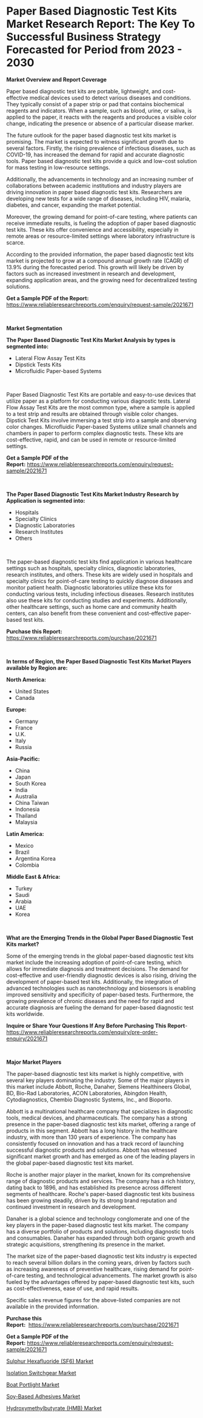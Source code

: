 <p><h1>Paper Based Diagnostic Test Kits Market Research Report: The Key To Successful Business Strategy Forecasted for Period from 2023 - 2030</h1></p><p><strong>Market Overview and Report Coverage</strong></p>
<p><p>Paper based diagnostic test kits are portable, lightweight, and cost-effective medical devices used to detect various diseases and conditions. They typically consist of a paper strip or pad that contains biochemical reagents and indicators. When a sample, such as blood, urine, or saliva, is applied to the paper, it reacts with the reagents and produces a visible color change, indicating the presence or absence of a particular disease marker.</p><p>The future outlook for the paper based diagnostic test kits market is promising. The market is expected to witness significant growth due to several factors. Firstly, the rising prevalence of infectious diseases, such as COVID-19, has increased the demand for rapid and accurate diagnostic tools. Paper based diagnostic test kits provide a quick and low-cost solution for mass testing in low-resource settings.</p><p>Additionally, the advancements in technology and an increasing number of collaborations between academic institutions and industry players are driving innovation in paper based diagnostic test kits. Researchers are developing new tests for a wide range of diseases, including HIV, malaria, diabetes, and cancer, expanding the market potential.</p><p>Moreover, the growing demand for point-of-care testing, where patients can receive immediate results, is fueling the adoption of paper based diagnostic test kits. These kits offer convenience and accessibility, especially in remote areas or resource-limited settings where laboratory infrastructure is scarce.</p><p>According to the provided information, the paper based diagnostic test kits market is projected to grow at a compound annual growth rate (CAGR) of 13.9% during the forecasted period. This growth will likely be driven by factors such as increased investment in research and development, expanding application areas, and the growing need for decentralized testing solutions.</p></p>
<p><strong>Get a Sample PDF of the Report:</strong> <a href="https://www.reliableresearchreports.com/enquiry/request-sample/2021671">https://www.reliableresearchreports.com/enquiry/request-sample/2021671</a></p>
<p>&nbsp;</p>
<p><strong>Market Segmentation</strong></p>
<p><strong>The Paper Based Diagnostic Test Kits Market Analysis by types is segmented into:</strong></p>
<p><ul><li>Lateral Flow Assay Test Kits</li><li>Dipstick Tests Kits</li><li>Microfluidic Paper-based Systems</li></ul></p>
<p>&nbsp;</p>
<p><p>Paper Based Diagnostic Test Kits are portable and easy-to-use devices that utilize paper as a platform for conducting various diagnostic tests. Lateral Flow Assay Test Kits are the most common type, where a sample is applied to a test strip and results are obtained through visible color changes. Dipstick Test Kits involve immersing a test strip into a sample and observing color changes. Microfluidic Paper-based Systems utilize small channels and chambers in paper to perform complex diagnostic tests. These kits are cost-effective, rapid, and can be used in remote or resource-limited settings.</p></p>
<p><strong>Get a Sample PDF of the Report:</strong>&nbsp;<a href="https://www.reliableresearchreports.com/enquiry/request-sample/2021671">https://www.reliableresearchreports.com/enquiry/request-sample/2021671</a></p>
<p>&nbsp;</p>
<p><strong>The Paper Based Diagnostic Test Kits Market Industry Research by Application is segmented into:</strong></p>
<p><ul><li>Hospitals</li><li>Specialty Clinics</li><li>Diagnostic Laboratories</li><li>Research Institutes</li><li>Others</li></ul></p>
<p>&nbsp;</p>
<p><p>The paper-based diagnostic test kits find application in various healthcare settings such as hospitals, specialty clinics, diagnostic laboratories, research institutes, and others. These kits are widely used in hospitals and specialty clinics for point-of-care testing to quickly diagnose diseases and monitor patient health. Diagnostic laboratories utilize these kits for conducting various tests, including infectious diseases. Research institutes also use these kits for conducting studies and experiments. Additionally, other healthcare settings, such as home care and community health centers, can also benefit from these convenient and cost-effective paper-based test kits.</p></p>
<p><strong>Purchase this Report:</strong>&nbsp; <a href="https://www.reliableresearchreports.com/purchase/2021671">https://www.reliableresearchreports.com/purchase/2021671</a></p>
<p>&nbsp;</p>
<p><strong>In terms of Region, the Paper Based Diagnostic Test Kits Market Players available by Region are:</strong></p>
<p>
    <p> <strong> North America: </strong>
        <ul>
            <li>United States</li>
            <li>Canada</li>
        </ul>
        </p> 
    <p> <strong> Europe: </strong>
        <ul>
            <li>Germany</li>
            <li>France</li>
            <li>U.K.</li>
            <li>Italy</li>
            <li>Russia</li>
        </ul>
        </p> 
    <p> <strong> Asia-Pacific: </strong>
        <ul>
            <li>China</li>
            <li>Japan</li>
            <li>South Korea</li>
            <li>India</li>
            <li>Australia</li>
            <li>China Taiwan</li>
            <li>Indonesia</li>
            <li>Thailand</li>
            <li>Malaysia</li>
        </ul>
        </p> 
    <p> <strong> Latin America: </strong>
        <ul>
            <li>Mexico</li>
            <li>Brazil</li>
            <li>Argentina Korea</li>
            <li>Colombia</li>
        </ul>
        </p> 
    <p> <strong> Middle East & Africa: </strong>
        <ul>
            <li>Turkey</li>
            <li>Saudi</li>
            <li>Arabia</li>
            <li>UAE</li>
            <li>Korea</li>
        </ul>
    </p>
    </p>
<p>&nbsp;</p>
<p><strong>What are the Emerging Trends in the Global Paper Based Diagnostic Test Kits market?</strong></p>
<p><p>Some of the emerging trends in the global paper-based diagnostic test kits market include the increasing adoption of point-of-care testing, which allows for immediate diagnosis and treatment decisions. The demand for cost-effective and user-friendly diagnostic devices is also rising, driving the development of paper-based test kits. Additionally, the integration of advanced technologies such as nanotechnology and biosensors is enabling improved sensitivity and specificity of paper-based tests. Furthermore, the growing prevalence of chronic diseases and the need for rapid and accurate diagnosis are fueling the demand for paper-based diagnostic test kits worldwide.</p></p>
<p><strong>Inquire or Share Your Questions If Any Before Purchasing This Report</strong>- <a href="https://www.reliableresearchreports.com/enquiry/pre-order-enquiry/2021671">https://www.reliableresearchreports.com/enquiry/pre-order-enquiry/2021671</a></p>
<p>&nbsp;</p>
<p><strong>Major Market Players</strong></p>
<p><p>The paper-based diagnostic test kits market is highly competitive, with several key players dominating the industry. Some of the major players in this market include Abbott, Roche, Danaher, Siemens Healthineers Global, BD, Bio-Rad Laboratories, ACON Laboratories, Abingdon Health, Cytodiagnostics, Chembio Diagnostic Systems, Inc., and Bioporto.</p><p>Abbott is a multinational healthcare company that specializes in diagnostic tools, medical devices, and pharmaceuticals. The company has a strong presence in the paper-based diagnostic test kits market, offering a range of products in this segment. Abbott has a long history in the healthcare industry, with more than 130 years of experience. The company has consistently focused on innovation and has a track record of launching successful diagnostic products and solutions. Abbott has witnessed significant market growth and has emerged as one of the leading players in the global paper-based diagnostic test kits market.</p><p>Roche is another major player in the market, known for its comprehensive range of diagnostic products and services. The company has a rich history, dating back to 1896, and has established its presence across different segments of healthcare. Roche's paper-based diagnostic test kits business has been growing steadily, driven by its strong brand reputation and continued investment in research and development.</p><p>Danaher is a global science and technology conglomerate and one of the key players in the paper-based diagnostic test kits market. The company has a diverse portfolio of products and solutions, including diagnostic tools and consumables. Danaher has expanded through both organic growth and strategic acquisitions, strengthening its presence in the market.</p><p>The market size of the paper-based diagnostic test kits industry is expected to reach several billion dollars in the coming years, driven by factors such as increasing awareness of preventive healthcare, rising demand for point-of-care testing, and technological advancements. The market growth is also fueled by the advantages offered by paper-based diagnostic test kits, such as cost-effectiveness, ease of use, and rapid results.</p><p>Specific sales revenue figures for the above-listed companies are not available in the provided information.</p></p>
<p><strong>Purchase this Report:</strong>&nbsp;&nbsp;<a href="https://www.reliableresearchreports.com/purchase/2021671">https://www.reliableresearchreports.com/purchase/2021671</a></p>
<p></p>
<p><strong>Get a Sample PDF of the Report:</strong>&nbsp;<a href="https://www.reliableresearchreports.com/enquiry/request-sample/2021671">https://www.reliableresearchreports.com/enquiry/request-sample/2021671</a></p>
<p><p><a href="https://medium.com/@mhdhonirp23/sulphur-hexafluoride-sf6-market-the-key-to-successful-business-strategy-forecast-till-2030-2a9a87710c4e">Sulphur Hexafluoride (SF6) Market</a></p><p><a href="https://github.com/PeterParrish5/Market-Research-Report-List-1/blob/main/isolation-switchgear-market.md">Isolation Switchgear Market</a></p><p><a href="https://www.linkedin.com/pulse/decoding-boat-portlight-market-deep-dive-latest-trends-segmentation-wgvue/">Boat Portlight Market</a></p><p><a href="https://github.com/CliffMedina6/Market-Research-Report-List-1/blob/main/soy-based-adhesives-market.md">Soy-Based Adhesives Market</a></p><p><a href="https://medium.com/@devidwarnerrp23/hydroxymethylbutyrate-hmb-market-report-reveals-the-latest-trends-and-growth-opportunities-of-180946564e5e">Hydroxymethylbutyrate (HMB) Market</a></p></p>